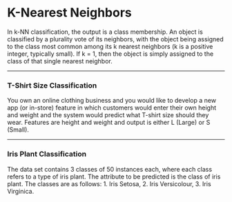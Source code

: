 # K-Nearest Neighbors
In k-NN classification, the output is a class membership. An object is classified by a plurality vote of its neighbors, with the object being assigned to the class most common among its k nearest neighbors (k is a positive integer, typically small). If k = 1, then the object is simply assigned to the class of that single nearest neighbor. 

---

### T-Shirt Size Classification

You own an online clothing business and you would like to develop a new app (or in-store) feature in which customers would enter their own height and weight and the system would predict what T-shirt size should they wear. Features are height and weight and output is either L (Large) or S (Small). 

---

### Iris Plant Classification

The data set contains 3 classes of 50 instances each, where each class refers to a type of iris plant. The attribute to be predicted is the class of iris plant. The classes are as follows: 1. Iris Setosa, 2. Iris Versicolour, 3. Iris Virginica.
